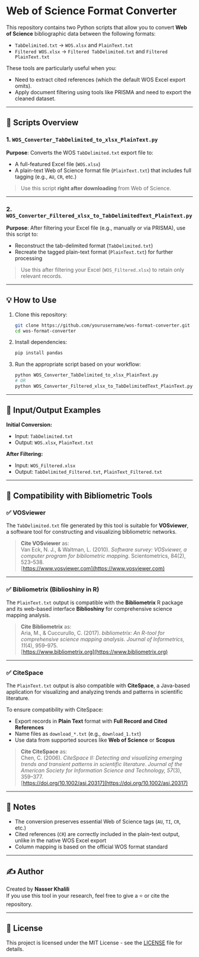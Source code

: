 # Web of Science Format Converter

This repository contains two Python scripts that allow you to convert **Web of Science** bibliographic data between the following formats:

- `TabDelimited.txt` → `WOS.xlsx` and `PlainText.txt`
- `Filtered WOS.xlsx` → `Filtered TabDelimited.txt` and `Filtered PlainText.txt`

These tools are particularly useful when you:
- Need to extract cited references (which the default WOS Excel export omits).
- Apply document filtering using tools like PRISMA and need to export the cleaned dataset.

---
 
## 🔧 Scripts Overview

### 1. `WOS_Converter_TabDelimited_to_xlsx_PlainText.py`
**Purpose**: Converts the WOS `TabDelimited.txt` export file to:
- A full-featured Excel file (`WOS.xlsx`)
- A plain-text Web of Science format file (`PlainText.txt`) that includes full tagging (e.g., `AU`, `CR`, etc.)

> Use this script **right after downloading** from Web of Science.

---

### 2. `WOS_Converter_Filtered_xlsx_to_TabDelimitedText_PlainText.py`
**Purpose**: After filtering your Excel file (e.g., manually or via PRISMA), use this script to:
- Reconstruct the tab-delimited format (`TabDelimited.txt`)
- Recreate the tagged plain-text format (`PlainText.txt`) for further processing

> Use this after filtering your Excel (`WOS_Filtered.xlsx`) to retain only relevant records.

---

## 💡 How to Use

1. Clone this repository:
    ```bash
    git clone https://github.com/yourusername/wos-format-converter.git
    cd wos-format-converter
    ```

2. Install dependencies:
    ```bash
    pip install pandas
    ```

3. Run the appropriate script based on your workflow:
    ```bash
    python WOS_Converter_TabDelimited_to_xlsx_PlainText.py
    # OR
    python WOS_Converter_Filtered_xlsx_to_TabDelimitedText_PlainText.py
    ```

---

## 📂 Input/Output Examples

**Initial Conversion:**
- Input: `TabDelimited.txt`
- Output: `WOS.xlsx`, `PlainText.txt`

**After Filtering:**
- Input: `WOS_Filtered.xlsx`
- Output: `TabDelimited_Filtered.txt`, `PlainText_Filtered.txt`

---

## 🧪 Compatibility with Bibliometric Tools

### ✅ VOSviewer
The `TabDelimited.txt` file generated by this tool is suitable for **VOSviewer**, a software tool for constructing and visualizing bibliometric networks.

> **Cite VOSviewer** as:  
> Van Eck, N. J., & Waltman, L. (2010). *Software survey: VOSviewer, a computer program for bibliometric mapping*. Scientometrics, 84(2), 523–538.  
> [https://www.vosviewer.com](https://www.vosviewer.com)

---

### ✅ Bibliometrix (Biblioshiny in R)
The `PlainText.txt` output is compatible with the **Bibliometrix** R package and its web-based interface **Biblioshiny** for comprehensive science mapping analysis.

> **Cite Bibliometrix** as:  
> Aria, M., & Cuccurullo, C. (2017). *bibliometrix: An R-tool for comprehensive science mapping analysis*. *Journal of Informetrics, 11*(4), 959–975.  
> [https://www.bibliometrix.org](https://www.bibliometrix.org)

---

### ✅ CiteSpace
The `PlainText.txt` output is also compatible with **CiteSpace**, a Java-based application for visualizing and analyzing trends and patterns in scientific literature.

To ensure compatibility with CiteSpace:
- Export records in **Plain Text** format with **Full Record and Cited References**
- Name files as `download_*.txt` (e.g., `download_1.txt`)
- Use data from supported sources like **Web of Science** or **Scopus**

> **Cite CiteSpace** as:  
> Chen, C. (2006). *CiteSpace II: Detecting and visualizing emerging trends and transient patterns in scientific literature*. *Journal of the American Society for Information Science and Technology, 57*(3), 359–377.  
> [https://doi.org/10.1002/asi.20317](https://doi.org/10.1002/asi.20317)

---

## 📌 Notes

- The conversion preserves essential Web of Science tags (`AU`, `TI`, `CR`, etc.)
- Cited references (`CR`) are correctly included in the plain-text output, unlike in the native WOS Excel export
- Column mapping is based on the official WOS format standard

---

## ✍️ Author

Created by **Nasser Khalili**  
If you use this tool in your research, feel free to give a ⭐ or cite the repository.

---

## 📄 License

This project is licensed under the MIT License - see the [LICENSE](LICENSE) file for details.
